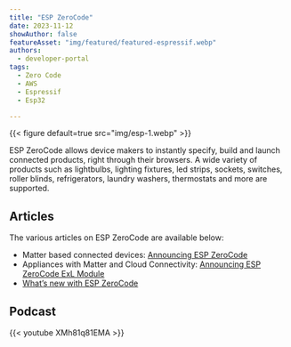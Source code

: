 ```yaml
---
title: "ESP ZeroCode"
date: 2023-11-12
showAuthor: false
featureAsset: "img/featured/featured-espressif.webp"
authors:
  - developer-portal
tags:
  - Zero Code
  - AWS
  - Espressif
  - Esp32

---
```

{{< figure
    default=true
    src="img/esp-1.webp"
    >}}

ESP ZeroCode allows device makers to instantly specify, build and launch connected products, right through their browsers. A wide variety of products such as lightbulbs, lighting fixtures, led strips, sockets, switches, roller blinds, refrigerators, laundry washers, thermostats and more are supported.

## Articles

The various articles on ESP ZeroCode are available below:

- Matter based connected devices: [Announcing ESP ZeroCode](/announcing-esp-zerocode-301201c24cba)
- Appliances with Matter and Cloud Connectivity: [Announcing ESP ZeroCode ExL Module](/esp-zerocode-exl-module-powered-by-aws-iot-expresslink-simplifying-matter-compatible-6f90fa89abe6)
- [What’s new with ESP ZeroCode](/whats-new-with-esp-zerocode-1199e0c577fc)

## Podcast

{{< youtube XMh81q81EMA >}}
